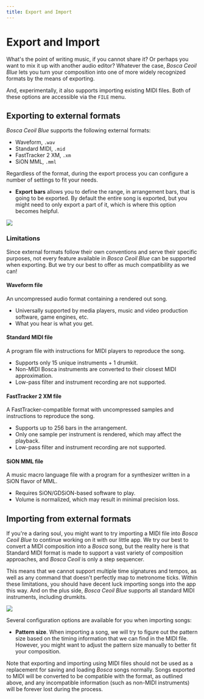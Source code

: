 ```yaml
---
title: Export and Import
---
```


# Export and Import

What's the point of writing music, if you cannot share it? Or perhaps you want to mix it up with another audio editor? Whatever the case, _Bosca Ceoil Blue_ lets you turn your composition into one of more widely recognized formats by the means of exporting.

And, experimentally, it also supports importing existing MIDI files. Both of these options are accessible via the `FILE` menu.


## Exporting to external formats

_Bosca Ceoil Blue_ supports the following external formats:

- Waveform, `.wav`
- Standard MIDI, `.mid`
- FastTracker 2 XM, `.xm`
- SiON MML, `.mml`

Regardless of the format, during the export process you can configure a number of settings to fit your needs.

- **Export bars** allows you to define the range, in arrangement bars, that is going to be exported. By default the entire song is exported, but you might need to only export a part of it, which is where this option becomes helpful.

![](images/io-export.png)

### Limitations

Since external formats follow their own conventions and serve their specific purposes, not every feature available in _Bosca Ceoil Blue_ can be supported when exporting. But we try our best to offer as much compatibility as we can!

#### Waveform file

An uncompressed audio format containing a rendered out song.

- Universally supported by media players, music and video production software, game engines, etc.
- What you hear is what you get.

#### Standard MIDI file

A program file with instructions for MIDI players to reproduce the song.

- Supports only 15 unique instruments + 1 drumkit.
- Non-MIDI Bosca instruments are converted to their closest MIDI approximation.
- Low-pass filter and instrument recording are not supported.

#### FastTracker 2 XM file

A FastTracker-compatible format with uncompressed samples and instructions to reproduce the song.

- Supports up to 256 bars in the arrangement.
- Only one sample per instrument is rendered, which may affect the playback.
- Low-pass filter and instrument recording are not supported.

#### SiON MML file

A music macro language file with a program for a synthesizer written in a SiON flavor of MML.

- Requires SiON/GDSiON-based software to play.
- Volume is normalized, which may result in minimal precision loss.


## Importing from external formats

If you're a daring soul, you might want to try importing a MIDI file into _Bosca Ceoil Blue_ to continue working on it with our little app. We try our best to convert a MIDI composition into a _Bosca_ song, but the reality here is that Standard MIDI format is made to support a vast variety of composition approaches, and _Bosca Ceoil_ is only a step sequencer.

This means that we cannot support multiple time signatures and tempos, as well as any command that doesn't perfectly map to metronome ticks. Within these limitations, you should have decent luck importing songs into the app this way. And on the plus side, _Bosca Ceoil Blue_ supports all standard MIDI instruments, including drumkits.

![](images/io-import.png)

Several configuration options are available for you when importing songs:

- **Pattern size**. When importing a song, we will try to figure out the pattern size based on the timing information that we can find in the MIDI file. However, you might want to adjust the pattern size manually to better fit your composition.

<p class="warning">
Note that exporting and importing using MIDI files should not be used as a replacement for saving and loading <em>Bosca</em> songs normally. Songs exported to MIDI will be converted to be compatible with the format, as outlined above, and any incompatible information (such as non-MIDI instruments) will be forever lost during the process.
</p>
